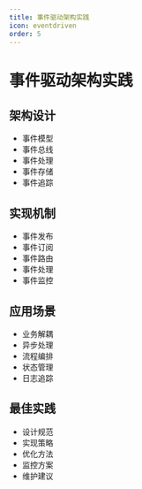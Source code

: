 ```yaml
---
title: 事件驱动架构实践
icon: eventdriven
order: 5
---
```


# 事件驱动架构实践

## 架构设计
- 事件模型
- 事件总线
- 事件处理
- 事件存储
- 事件追踪

## 实现机制
- 事件发布
- 事件订阅
- 事件路由
- 事件处理
- 事件监控

## 应用场景
- 业务解耦
- 异步处理
- 流程编排
- 状态管理
- 日志追踪

## 最佳实践
- 设计规范
- 实现策略
- 优化方法
- 监控方案
- 维护建议
